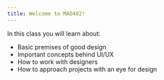 ```yaml
---
title: Welcome to MAD402!
---
```


In this class you will learn about:

- Basic premises of good design
- Important concepts behind UI/UX
- How to work with designers
- How to approach projects with an eye for design